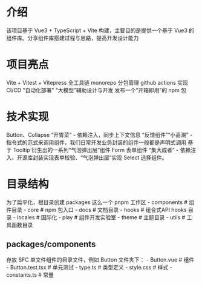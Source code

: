 # 介绍
该项目基于 Vue3 + TypeScript + Vite 构建，主要目的是提供一个基于 Vue3 的组件库。分享组件库搭建过程与思路，提高开发设计能力

# 项目亮点
Vite + Vitest + Vitepress 全工具链
monorepo 分包管理
github actions 实现 CI/CD "自动化部署"
“大模型”辅助设计与开发
发布一个“开箱即用”的 npm 包

# 技术实现
Button、Collapse “开胃菜” - 依赖注入，同步上下文信息
“反馈组件”“小高潮” - 指令式的范式来调用组件，我们日常开发业务封装的组件一般都是声明式调用
基于 Tooltip 衍生出的一系列“气泡弹出层”组件
Form 表单组件 “集大成者” - 依赖注入、开源库封装实现表单校验、“气泡弹出层”实现 Select 选择组件。

# 目录结构
为了扁平化，根目录创建 packages 这么一个 pnpm 工作区
    - components # 组件目录
    - core # npm 包入口
    - docs # 文档目录
    - hooks # 组合式API hooks 目录
    - locales # 国际化
    - play # 组件开发实验室
    - theme # 主题目录
    - utils # 工具函数目录

## packages/components
存放 SFC 单文件组件的目录文件，例如 Button 文件夹下：
    - Button.vue # 组件
    - Button.test.tsx # 单元测试
    - type.ts # 类型定义
    - style.css # 样式
    - constants.ts # 常量